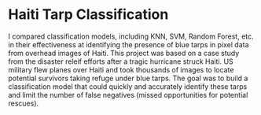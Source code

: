 # Haiti Tarp Classification
I compared classification models, including KNN, SVM, Random Forest, etc. in their effectiveness at identifying the presence of blue tarps in pixel data from overhead images of Haiti. This project was based on a case study from the disaster releif efforts after a tragic hurricane struck Haiti. US military flew planes over Haiti and took thousands of images to locate potential survivors taking refuge under blue tarps. The goal was to build a classification model that could quickly and accurately identify these tarps and limit the number of false negatives (missed opportunities for potential rescues).  
